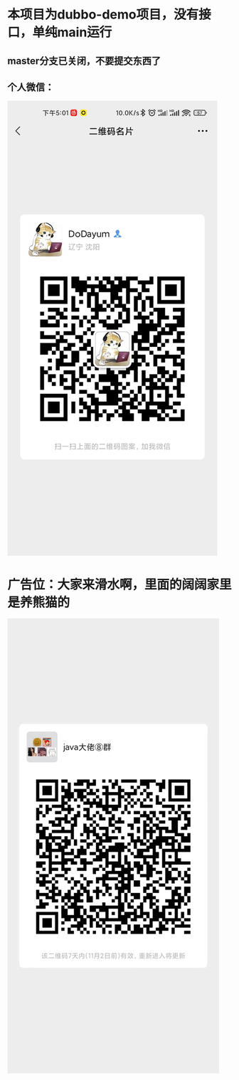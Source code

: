 # 本项目为dubbo-demo项目，没有接口，单纯main运行

## master分支已关闭，不要提交东西了

## 个人微信：

![](./笔记/image/我的微信.jpeg)

# 广告位：大家来滑水啊，里面的阔阔家里是养熊猫的

![](./笔记/image/群微信.jpeg)
